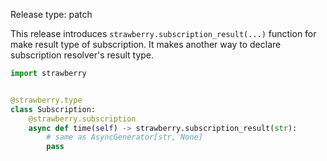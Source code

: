 Release type: patch

This release introduces `strawberry.subscription_result(...)` function for make result type of subscription.
It makes another way to declare subscription resolver's result type.

```python
import strawberry


@strawberry.type
class Subscription:
    @strawberry.subscription
    async def time(self) -> strawberry.subscription_result(str):
        # same as AsyncGenerator[str, None]
        pass
```
